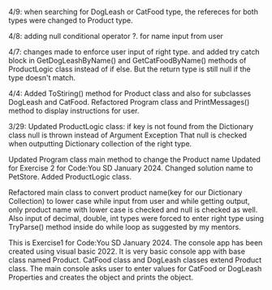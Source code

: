 4/9: when searching for DogLeash or CatFood type, the refereces for both types were changed to Product type. 

4/8: adding null conditional operator ?. for name input from user

4/7: changes made to enforce user input of right type. and added try catch block in GetDogLeashByName() and GetCatFoodByName() methods of ProductLogic class instead of if else. But the return type is still null if the type doesn't match.

4/4: Added ToStiring() method for Product class and also for subclasses DogLeash and CatFood. Refactored Program class and PrintMessages() method to display instructions for user.

3/29: Updated ProductLogic class: if key is not found from the 
Dictionary class null is thrown instead of Argument Exception
That null is checked when outputting Dictionary collection of 
the right type.

Updated Program class main method to change the Product name
Updated for Exercise 2 for Code:You SD January 2024.
Changed solution name to PetStore.
Added ProductLogic class.

Refactored main class to convert product name(key for our Dictionary Collection)
to lower case while input from user and while getting output, only product name
with lower case is checked and null is checked as well.
Also input of decimal, double, int types were forced to enter right type using
TryParse() method inside do while loop as suggested by my mentors.

This is Exercise1 for Code:You SD January 2024.
The console app has been created using visual basic 2022.
It is very basic console app with base class named Product.
CatFood class and DogLeash classes extend Product class.
The main console asks user to enter values for CatFood or DogLeash
Properties and creates the object and prints the object. 